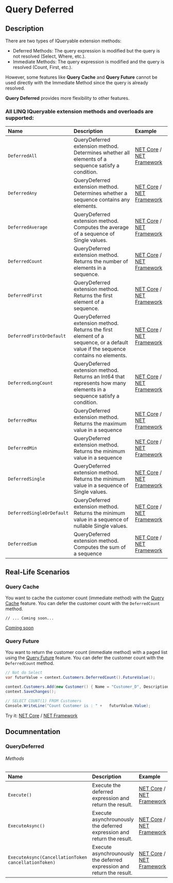 # Query Deferred

## Description

There are two types of IQueryable extension methods:

- Deferred Methods: The query expression is modified but the query is not resolved (Select, Where, etc.).
- Immediate Methods: The query expression is modified and the query is resolved (Count, First, etc.).

However, some features like **Query Cache** and **Query Future** cannot be used directly with the Immediate Method since the query is already resolved.

**Query Deferred** provides more flexibility to other features.

### All LINQ IQueryable extension methods and overloads are supported:

| Name | Description | Example |
| :--- | :---------- | :------ |
| `DeferredAll` | QueryDeferred extension method. Determines whether all elements of a sequence satisfy a condition. | [NET Core](https://dotnetfiddle.net/rXloUh) / [NET Framework](https://dotnetfiddle.net/R4nKJc) |
| `DeferredAny` | QueryDeferred extension method. Determines whether a sequence contains any elements. | [NET Core](https://dotnetfiddle.net/A2Q5Yi) / [NET Framework](https://dotnetfiddle.net/Nnv3fB) |
| `DeferredAverage` | QueryDeferred extension method. Computes the average of a sequence of Single values. | [NET Core](https://dotnetfiddle.net/uOU29N) / [NET Framework](https://dotnetfiddle.net/KUPPPf) |
| `DeferredCount` | QueryDeferred extension method. Returns the number of elements in a sequence. | [NET Core](https://dotnetfiddle.net/Vj5Zjo) / [NET Framework](https://dotnetfiddle.net/GAEt8F) |
| `DeferredFirst` | QueryDeferred extension method. Returns the first element of a sequence. | [NET Core](https://dotnetfiddle.net/crZUfE) / [NET Framework](https://dotnetfiddle.net/VNtEF2) |
| `DeferredFirstOrDefault` | QueryDeferred extension method. Returns the first element of a sequence, or a default value if the sequence contains no elements. | [NET Core](https://dotnetfiddle.net/IAurZU) / [NET Framework](https://dotnetfiddle.net/MEM6Ub) |
| `DeferredLongCount` | QueryDeferred extension method. Returns an Int64 that represents how many elements in a sequence satisfy a condition. | [NET Core](https://dotnetfiddle.net/3zjKYj) / [NET Framework](https://dotnetfiddle.net/0wPWSF) |
| `DeferredMax` | QueryDeferred extension method. Returns the maximum value in a sequence | [NET Core](https://dotnetfiddle.net/rF8RDF) / [NET Framework](https://dotnetfiddle.net/9GljhW) |
| `DeferredMin` | QueryDeferred extension method. Returns the minimum value in a sequence | [NET Core](https://dotnetfiddle.net/IskFgT) / [NET Framework](https://dotnetfiddle.net/8h3Fjt) |
| `DeferredSingle` | QueryDeferred extension method. Returns the minimum value in a sequence of Single values. | [NET Core](https://dotnetfiddle.net/sPXcC1) / [NET Framework](https://dotnetfiddle.net/YmhLeU) |
| `DeferredSingleOrDefault` | QueryDeferred extension method. Returns the minimum value in a sequence of nullable Single values. | [NET Core](https://dotnetfiddle.net/C4KZbM) / [NET Framework](https://dotnetfiddle.net/8k6V4Q) |
| `DeferredSum` | QueryDeferred extension method. Computes the sum of a sequence | [NET Core](https://dotnetfiddle.net/U4TEb1) / [NET Framework](https://dotnetfiddle.net/ugoMmG) |

## Real-Life Scenarios
### Query Cache
You want to cache the customer count (immediate method) with the [Query Cache](query-cache) feature. You can defer the customer count with the `DeferredCount` method.

```csharp[NET Core](https://dotnetfiddle.net/U4TEb1) / 
// ... Coming soon...
```
[Coming soon](#)

### Query Future
You want to return the customer count (immediate method) with a paged list using the [Query Future](query-future) feature. You can defer the customer count with the `DeferredCount` method.

```csharp
// Not do Select
var futurValue = context.Customers.DeferredCount().FutureValue();

context.Customers.Add(new Customer() { Name = "Customer_D", Description = "Description"});
context.SaveChanges();    

// SELECT COUNT(1) FROM Customers
Console.WriteLine("Count Customer is : " +   futurValue.Value);    
```
Try it: [NET Core](https://dotnetfiddle.net/I7kZ13) / [NET Framework](https://dotnetfiddle.net/OshIRK)

## Documnentation

### QueryDeferred<TResult>

###### Methods
| Name | Description | Example |
| :--- | :---------- | :------ |
| `Execute()` | Execute the deferred expression and return the result. | [NET Core](https://dotnetfiddle.net/dHXqhH) / [NET Framework](https://dotnetfiddle.net/byuQpD) |
| `ExecuteAsync()` | Execute asynchrounously the deferred expression and return the result. | [NET Core](https://dotnetfiddle.net/Qm0RnT) / [NET Framework](https://dotnetfiddle.net/eK16Eh) |
| `ExecuteAsync(CancellationToken cancellationToken)` | Execute asynchrounously the deferred expression and return the result.  | [NET Core](https://dotnetfiddle.net/JmBS0R) / [NET Framework](https://dotnetfiddle.net/80edw0)  |


